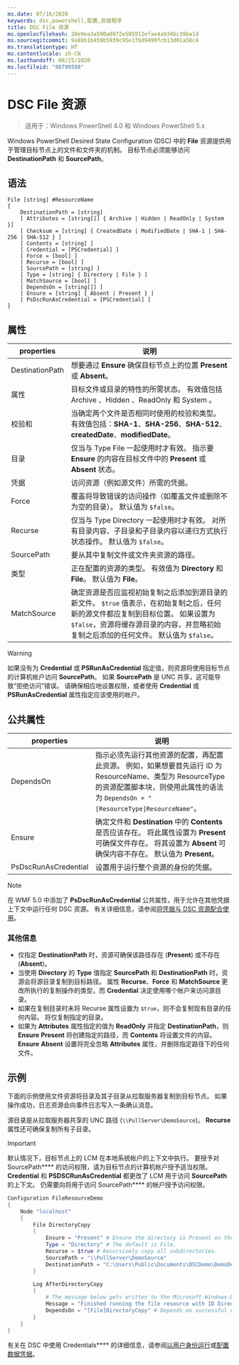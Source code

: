 ```yaml
---
ms.date: 07/16/2020
keywords: dsc,powershell,配置,安装程序
title: DSC File 资源
ms.openlocfilehash: 28e9ea3a590a0972e505912efae4a934bc39ba1d
ms.sourcegitcommit: 9a8bb1b459b5939c95e1f6d9499fcb13d01a58c4
ms.translationtype: HT
ms.contentlocale: zh-CN
ms.lasthandoff: 08/25/2020
ms.locfileid: "88799598"
---
```

# <a name="dsc-file-resource"></a>DSC File 资源

> 适用于：Windows PowerShell 4.0 和 Windows PowerShell 5.x

Windows PowerShell Desired State Configuration (DSC) 中的 **File** 资源提供用于管理目标节点上的文件和文件夹的机制。 目标节点必须能够访问 **DestinationPath** 和 **SourcePath**。

## <a name="syntax"></a>语法

```Syntax
File [string] #ResourceName
{
    DestinationPath = [string]
    [ Attributes = [string[]] { Archive | Hidden | ReadOnly | System }]
    [ Checksum = [string] { CreatedDate | ModifiedDate | SHA-1 | SHA-256 | SHA-512 } ]
    [ Contents = [string] ]
    [ Credential = [PSCredential] ]
    [ Force = [bool] ]
    [ Recurse = [bool] ]
    [ SourcePath = [string] ]
    [ Type = [string] { Directory | File } ]
    [ MatchSource = [bool] ]
    [ DependsOn = [string[]] ]
    [ Ensure = [string] { Absent | Present } ]
    [ PsDscRunAsCredential = [PSCredential] ]
}
```

## <a name="properties"></a>属性

|properties |说明 |
|---|---|
|DestinationPath |想要通过 **Ensure** 确保目标节点上的位置 **Present** 或 **Absent**。 |
|属性 |目标文件或目录的特性的所需状态。 有效值包括 Archive  、Hidden  、ReadOnly  和 System  。 |
|校验和 |当确定两个文件是否相同时使用的校验和类型。 有效值包括：**SHA-1**、**SHA-256**、**SHA-512**、**createdDate**、**modifiedDate**。 |
|目录 |仅当与 Type  File  一起使用时才有效。 指示要 **Ensure** 的内容在目标文件中的 **Present** 或 **Absent** 状态。 |
|凭据 |访问资源（例如源文件）所需的凭据。 |
|Force |覆盖将导致错误的访问操作（如覆盖文件或删除不为空的目录）。 默认值为 `$false`。 |
|Recurse |仅当与 Type Directory   一起使用时才有效。 对所有目录内容、子目录和子目录内容以递归方式执行状态操作。 默认值为 `$false`。 |
|SourcePath |要从其中复制文件或文件夹资源的路径。 |
|类型 |正在配置的资源的类型。 有效值为 **Directory** 和 **File**。 默认值为 **File**。 |
|MatchSource |确定资源是否应监视初始复制之后添加到源目录的新文件。 `$true` 值表示，在初始复制之后，任何新的源文件都应复制到目标位置。 如果设置为 `$false`，资源将缓存源目录的内容，并忽略初始复制之后添加的任何文件。 默认值为 `$false`。 |

> [!WARNING]
> 如果没有为 **Credential** 或 **PSRunAsCredential** 指定值，则资源将使用目标节点的计算机帐户访问 **SourcePath**。 如果 **SourcePath** 是 UNC 共享，这可能导致“拒绝访问”错误。 请确保相应地设置权限，或者使用 **Credential** 或 **PSRunAsCredential** 属性指定应该使用的帐户。

## <a name="common-properties"></a>公共属性

|properties |说明 |
|---|---|
|DependsOn |指示必须先运行其他资源的配置，再配置此资源。 例如，如果想要首先运行 ID 为 ResourceName、类型为 ResourceType 的资源配置脚本块，则使用此属性的语法为 `DependsOn = "[ResourceType]ResourceName"`。 |
|Ensure |确定文件和 **Destination** 中的 **Contents** 是否应该存在。 将此属性设置为 **Present** 可确保文件存在。 将其设置为 **Absent** 可确保内容不存在。 默认值为 **Present**。 |
|PsDscRunAsCredential |设置用于运行整个资源的身份的凭据。 |

> [!NOTE]
> 在 WMF 5.0 中添加了 **PsDscRunAsCredential** 公共属性，用于允许在其他凭据上下文中运行任何 DSC 资源。 有关详细信息，请参阅[将凭据与 DSC 资源配合使用](../../../configurations/runasuser.md)。

### <a name="additional-information"></a>其他信息

- 仅指定 **DestinationPath** 时，资源可确保该路径存在 (**Present**) 或不存在 (**Absent**)。
- 当使用 **Directory** 的 **Type** 值指定 **SourcePath** 和 **DestinationPath** 时，资源会将源目录复制到目标路径。 属性 **Recurse**、**Force** 和 **MatchSource** 更改所执行的复制操作的类型，而 **Credential** 决定使用哪个帐户来访问源目录。
- 如果在复制目录时未将 Recurse 属性设置为 `$true`，则不会复制现有目录的任何内容。 将仅复制指定的目录。
- 如果为 **Attributes** 属性指定的值为 **ReadOnly** 并指定 **DestinationPath**，则 **Ensure** **Present** 将创建指定的路径，而 **Contents** 将设置文件的内容。 **Ensure** **Absent** 设置将完全忽略 **Attributes** 属性，并删除指定路径下的任何文件。

## <a name="example"></a>示例

下面的示例使用文件资源将目录及其子目录从拉取服务器复制到目标节点。 如果操作成功，日志资源会向事件日志写入一条确认消息。

源目录是从拉取服务器共享的 UNC 路径 (`\\PullServer\DemoSource`)。 **Recurse** 属性还可确保复制所有子目录。

> [!IMPORTANT]
> 默认情况下，目标节点上的 LCM 在本地系统帐户的上下文中执行。 要授予对 SourcePath**** 的访问权限，请为目标节点的计算机帐户授予适当权限。 **Credential** 和 **PSDSCRunAsCredential** 都更改了 LCM 用于访问 **SourcePath** 的上下文。 仍需要向将用于访问 SourcePath**** 的帐户授予访问权限。

```powershell
Configuration FileResourceDemo
{
    Node "localhost"
    {
        File DirectoryCopy
        {
            Ensure = "Present" # Ensure the directory is Present on the target node.
            Type = "Directory" # The default is File.
            Recurse = $true # Recursively copy all subdirectories.
            SourcePath = "\\PullServer\DemoSource"
            DestinationPath = "C:\Users\Public\Documents\DSCDemo\DemoDestination"
        }

        Log AfterDirectoryCopy
        {
            # The message below gets written to the Microsoft-Windows-Desired State Configuration/Analytic log
            Message = "Finished running the file resource with ID DirectoryCopy"
            DependsOn = "[File]DirectoryCopy" # Depends on successful execution of the File resource.
        }
    }
}
```

有关在 DSC 中使用 Credentials**** 的详细信息，请参阅[以用户身份运行](../../../configurations/runAsUser.md)或[配置数据凭据](../../../configurations/configDataCredentials.md)。
